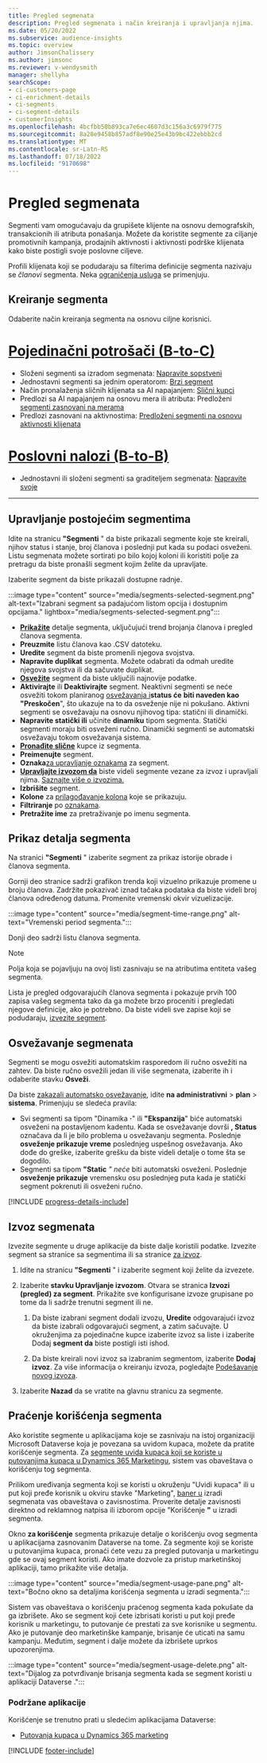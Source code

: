 ```yaml
---
title: Pregled segmenata
description: Pregled segmenata i način kreiranja i upravljanja njima.
ms.date: 05/20/2022
ms.subservice: audience-insights
ms.topic: overview
author: JimsonChalissery
ms.author: jimsonc
ms.reviewer: v-wendysmith
manager: shellyha
searchScope:
- ci-customers-page
- ci-enrichment-details
- ci-segments
- ci-segment-details
- customerInsights
ms.openlocfilehash: 4bcfbb50b893ca7e6ec4607d3c156a3c6979f775
ms.sourcegitcommit: 8a28e9458b857adf8e90e25e43b9bc422ebbb2cd
ms.translationtype: MT
ms.contentlocale: sr-Latn-RS
ms.lasthandoff: 07/18/2022
ms.locfileid: "9170698"
---
```

# <a name="segments-overview"></a>Pregled segmenata

Segmenti vam omogućavaju da grupišete klijente na osnovu demografskih, transakcionih ili atributa ponašanja. Možete da koristite segmente za ciljanje promotivnih kampanja, prodajnih aktivnosti i aktivnosti podrške klijenata kako biste postigli svoje poslovne ciljeve.

Profili klijenata koji se podudaraju sa filterima definicije segmenta nazivaju se *članovi* segmenta. Neka [ograničenja usluga](/dynamics365/customer-insights/service-limits) se primenjuju.

## <a name="create-a-segment"></a>Kreiranje segmenta

Odaberite način kreiranja segmenta na osnovu ciljne korisnici.

# <a name="individual-consumers-b-to-c"></a>[Pojedinačni potrošači (B-to-C)](#tab/b2c)

- Složeni segmenti sa izradom segmenata: [Napravite sopstveni](segment-builder.md)
- Jednostavni segmenti sa jednim operatorom: [Brzi segment](segment-quick.md)
- Način pronalaženja sličnih klijenata sa AI napajanjem: [Slični kupci](find-similar-customer-segments.md)
- Predlozi sa AI napajanjem na osnovu mera ili atributa: Predloženi [segmenti zasnovani na merama](suggested-segments.md)
- Predlozi zasnovani na aktivnostima: [Predloženi segmenti na osnovu aktivnosti klijenata](suggested-segments-activity.md)

# <a name="business-accounts-b-to-b"></a>[Poslovni nalozi (B-to-B)](#tab/b2b)

- Jednostavni ili složeni segmenti sa graditeljem segmenata: [Napravite svoje](segment-builder.md)

---

## <a name="manage-existing-segments"></a>Upravljanje postojećim segmentima

Idite na stranicu **"Segmenti** " da biste prikazali segmente koje ste kreirali, njihov status i stanje, broj članova i poslednji put kada su podaci osveženi. Listu segmenata možete sortirati po bilo kojoj koloni ili koristiti polje za pretragu da biste pronašli segment kojim želite da upravljate.

Izaberite segment da biste prikazali dostupne radnje.

:::image type="content" source="media/segments-selected-segment.png" alt-text="Izabrani segment sa padajućom listom opcija i dostupnim opcijama." lightbox="media/segments-selected-segment.png":::

- [**Prikažite**](#view-segment-details) detalje segmenta, uključujući trend brojanja članova i pregled članova segmenta.
- **Preuzmite** listu članova kao .CSV datoteku.
- **Uredite** segment da biste promenili njegova svojstva.
- **Napravite duplikat** segmenta. Možete odabrati da odmah uredite njegova svojstva ili da sačuvate duplikat.
- [**Osvežite**](#refresh-segments) segment da biste uključili najnovije podatke.
- **Aktivirajte** ili **Deaktivirajte** segment. Neaktivni segmenti se neće osvežiti tokom planiranog [osvežavanja i](system.md#schedule-tab)**status će** **biti naveden kao "Preskočen**", što ukazuje na to da osveženje nije ni pokušano. Aktivni segmenti se osvežavaju na osnovu njihovog tipa: statični ili dinamički.
- **Napravite statički ili** učinite **dinamiku** tipom segmenta. Statički segmenti moraju biti osveženi ručno. Dinamički segmenti se automatski osvežavaju tokom osvežavanja sistema.
- [**Pronađite slične**](find-similar-customer-segments.md) kupce iz segmenta.
- **Preimenujte** segment.
- **Oznaka**[za upravljanje oznakama](work-with-tags-columns.md#manage-tags) za segment.
- [**Upravljajte izvozom da**](#export-segments) biste videli segmente vezane za izvoz i upravljali njima. [Saznajte više o izvozima.](export-destinations.md)
- **Izbrišite** segment.
- **Kolone** za [prilagođavanje kolona](work-with-tags-columns.md#customize-columns) koje se prikazuju.
- **Filtriranje** po [oznakama](work-with-tags-columns.md#filter-on-tags).
- **Pretražite ime** za pretraživanje po imenu segmenta.

## <a name="view-segment-details"></a>Prikaz detalja segmenta

Na stranici **"Segmenti** " izaberite segment za prikaz istorije obrade i članova segmenta.

Gornji deo stranice sadrži grafikon trenda koji vizuelno prikazuje promene u broju članova. Zadržite pokazivač iznad tačaka podataka da biste videli broj članova određenog datuma. Promenite vremenski okvir vizuelizacije.

:::image type="content" source="media/segment-time-range.png" alt-text="Vremenski period segmenta.":::

Donji deo sadrži listu članova segmenta.

> [!NOTE]
> Polja koja se pojavljuju na ovoj listi zasnivaju se na atributima entiteta vašeg segmenta.
>
>Lista je pregled odgovarajućih članova segmenta i pokazuje prvih 100 zapisa vašeg segmenta tako da ga možete brzo proceniti i pregledati njegove definicije, ako je potrebno. Da biste videli sve zapise koji se podudaraju, [izvezite segment](export-destinations.md).

## <a name="refresh-segments"></a>Osvežavanje segmenata

Segmenti se mogu osvežiti automatskim rasporedom ili ručno osvežiti na zahtev. Da biste ručno osvežili jedan ili više segmenata, izaberite ih i odaberite stavku **Osveži**.

Da biste [zakazali automatsko osvežavanje](system.md#schedule-tab), idite **na administrativni** > **plan** > **sistema**. Primenjuju se sledeća pravila:

- Svi segmenti sa tipom "Dinamika **·**" ili **"Ekspanzija**" biće automatski osveženi na postavljenom kadentu. Kada se osvežavanje dovrši **, Status** označava da li je bilo problema u osvežavanju segmenta. Poslednje **osveženje prikazuje vreme** poslednjeg uspešnog osvežavanja. Ako dođe do greške, izaberite grešku da biste videli detalje o tome šta se dogodilo.
- Segmenti sa tipom **"Static** *" neće* biti automatski osveženi. Poslednje **osveženje prikazuje** vremensku osu poslednjeg puta kada je statički segment pokrenuti ili osveženi ručno.

[!INCLUDE [progress-details-include](includes/progress-details-pane.md)]

## <a name="export-segments"></a>Izvoz segmenata

Izvezite segmente u druge aplikacije da biste dalje koristili podatke. Izvezite segment sa stranice sa segmentima ili sa stranice [za izvoz](export-destinations.md).

1. Idite na stranicu **"Segmenti** " i izaberite segment koji želite da izvezete.

1. Izaberite **stavku Upravljanje izvozom**. Otvara se stranica **Izvozi (pregled) za segment**. Prikažite sve konfigurisane izvoze grupisane po tome da li sadrže trenutni segment ili ne.

   1. Da biste izabrani segment dodali izvozu, **Uredite** odgovarajući izvoz da biste izabrali odgovarajući segment, a zatim sačuvajte. U okruženjima za pojedinačne kupce izaberite izvoz sa liste i izaberite Dodaj **segment da** biste postigli isti ishod.

   1. Da biste kreirali novi izvoz sa izabranim segmentom, izaberite **Dodaj izvoz**. Za više informacija o kreiranju izvoza, pogledajte [Podešavanje novog izvoza](export-destinations.md#set-up-a-new-export).

1. Izaberite **Nazad** da se vratite na glavnu stranicu za segmente.

## <a name="track-usage-of-a-segment"></a>Praćenje korišćenja segmenta

Ako koristite segmente u aplikacijama koje se zasnivaju na istoj organizaciji Microsoft Dataverse koja je povezana sa uvidom kupaca, možete da pratite korišćenje segmenta. Za [segmente uvida kupaca koji se koriste u putovanjima kupaca u Dynamics 365 Marketingu](/dynamics365/marketing/real-time-marketing-ci-profile), sistem vas obaveštava o korišćenju tog segmenta.

Prilikom uređivanja segmenta koji se koristi u okruženju "Uvidi kupaca" ili u put koji pređe korisnik u okviru stavke "Marketing", [baner u](segment-builder.md) izradi segmenata vas obaveštava o zavisnostima. Proverite detalje zavisnosti direktno od reklamnog natpisa ili izborom opcije "Korišćenje **"** u izradi segmenta.

Okno **za korišćenje** segmenta prikazuje detalje o korišćenju ovog segmenta u aplikacijama zasnovanim Dataverse na tome. Za segmente koji se koriste u putovanjima kupaca, pronaći ćete vezu za pregled putovanja u marketingu gde se ovaj segment koristi. Ako imate dozvole za pristup marketinškoj aplikaciji, tamo prikažite više detalja.

:::image type="content" source="media/segment-usage-pane.png" alt-text="Bočno okno sa detaljima korišćenja segmenta u izradi segmenta.":::

Sistem vas obaveštava o korišćenju praćenog segmenta kada pokušate da ga izbrišete. Ako se segment koji ćete izbrisati koristi u put koji pređe korisnik u marketingu, to putovanje će prestati za sve korisnike u segmentu. Ako je putovanje deo marketinške kampanje, brisanje će uticati na samu kampanju. Međutim, segment i dalje možete da izbrišete uprkos upozorenjima.

:::image type="content" source="media/segment-usage-delete.png" alt-text="Dijalog za potvrđivanje brisanja segmenta kada se segment koristi u aplikaciji Dataverse .":::

### <a name="supported-apps"></a>Podržane aplikacije

Korišćenje se trenutno prati u sledećim aplikacijama Dataverse:

- [Putovanja kupaca u Dynamics 365 marketing](/dynamics365/marketing/real-time-marketing-ci-profile)

[!INCLUDE [footer-include](includes/footer-banner.md)]
